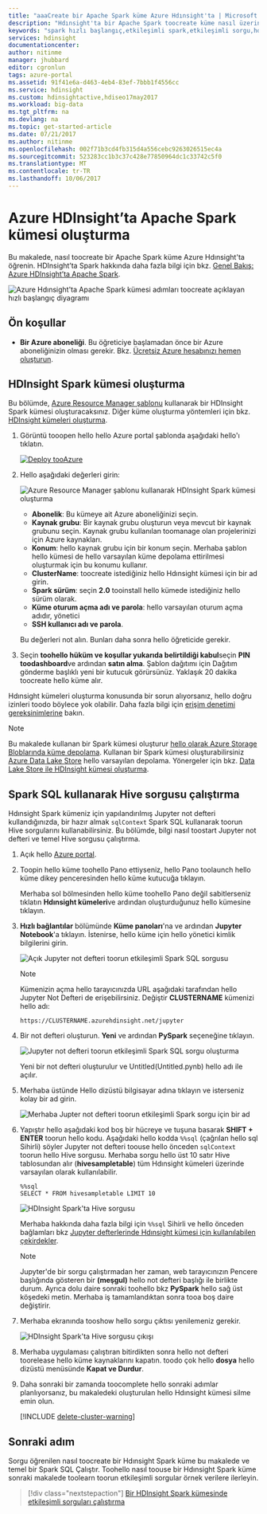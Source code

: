 ```yaml
---
title: "aaaCreate bir Apache Spark küme Azure Hdınsight'ta | Microsoft Docs"
description: "Hdınsight'ta bir Apache Spark toocreate küme nasıl üzerinde Hdınsight Spark hızlı başlangıç."
keywords: "spark hızlı başlangıç,etkileşimli spark,etkileşimli sorgu,hdinsight spark,azure spark"
services: hdinsight
documentationcenter: 
author: nitinme
manager: jhubbard
editor: cgronlun
tags: azure-portal
ms.assetid: 91f41e6a-d463-4eb4-83ef-7bbb1f4556cc
ms.service: hdinsight
ms.custom: hdinsightactive,hdiseo17may2017
ms.workload: big-data
ms.tgt_pltfrm: na
ms.devlang: na
ms.topic: get-started-article
ms.date: 07/21/2017
ms.author: nitinme
ms.openlocfilehash: 002f71b3cd4fb315d4a556cebc9263026515ec4a
ms.sourcegitcommit: 523283cc1b3c37c428e77850964dc1c33742c5f0
ms.translationtype: MT
ms.contentlocale: tr-TR
ms.lasthandoff: 10/06/2017
---
```

# <a name="create-an-apache-spark-cluster-in-azure-hdinsight"></a>Azure HDInsight’ta Apache Spark kümesi oluşturma

Bu makalede, nasıl toocreate bir Apache Spark küme Azure Hdınsight'ta öğrenin. HDInsight’ta Spark hakkında daha fazla bilgi için bkz. [Genel Bakış: Azure HDInsight’ta Apache Spark](hdinsight-apache-spark-overview.md).

   ![Azure Hdınsight'ta Apache Spark kümesi adımları toocreate açıklayan hızlı başlangıç diyagramı](./media/hdinsight-apache-spark-jupyter-spark-sql/hdinsight-spark-quickstart-interactive-spark-query-flow.png "Hdınsight'ta Apache Spark kullanarak Spark hızlı başlangıç. Gösterilen adımlar: küme oluşturma; etkileşimli Spark sorgusu çalıştırma")

## <a name="prerequisites"></a>Ön koşullar

* **Bir Azure aboneliği**. Bu öğreticiye başlamadan önce bir Azure aboneliğinizin olması gerekir. Bkz. [Ücretsiz Azure hesabınızı hemen oluşturun](https://azure.microsoft.com/free).

## <a name="create-hdinsight-spark-cluster"></a>HDInsight Spark kümesi oluşturma

Bu bölümde, [Azure Resource Manager şablonu](https://azure.microsoft.com/resources/templates/101-hdinsight-spark-linux/) kullanarak bir HDInsight Spark kümesi oluşturacaksınız. Diğer küme oluşturma yöntemleri için bkz. [HDInsight kümeleri oluşturma](hdinsight-hadoop-provision-linux-clusters.md).

1. Görüntü tooopen hello hello Azure portal şablonda aşağıdaki hello'ı tıklatın.         

    <a href="https://portal.azure.com/#create/Microsoft.Template/uri/https%3A%2F%2Fraw.githubusercontent.com%2FAzure%2Fazure-quickstart-templates%2Fmaster%2F101-hdinsight-spark-linux%2Fazuredeploy.json" target="_blank"><img src="./media/hdinsight-apache-spark-jupyter-spark-sql/deploy-to-azure.png" alt="Deploy tooAzure"></a>

2. Hello aşağıdaki değerleri girin:

    ![Azure Resource Manager şablonu kullanarak HDInsight Spark kümesi oluşturma](./media/hdinsight-apache-spark-jupyter-spark-sql/create-spark-cluster-in-hdinsight-using-azure-resource-manager-template.png "Azure Resource Manager şablonu kullanarak Spark kümesi oluşturma")

    * **Abonelik**: Bu kümeye ait Azure aboneliğinizi seçin.
    * **Kaynak grubu**: Bir kaynak grubu oluşturun veya mevcut bir kaynak grubunu seçin. Kaynak grubu kullanılan toomanage olan projelerinizi için Azure kaynakları.
    * **Konum**: hello kaynak grubu için bir konum seçin. Merhaba şablon hello kümesi de hello varsayılan küme depolama ettirilmesi oluşturmak için bu konumu kullanır.
    * **ClusterName**: toocreate istediğiniz hello Hdınsight kümesi için bir ad girin.
    * **Spark sürüm**: seçin **2.0** tooinstall hello kümede istediğiniz hello sürüm olarak.
    * **Küme oturum açma adı ve parola**: hello varsayılan oturum açma adıdır, yönetici
    * **SSH kullanıcı adı ve parola**.

   Bu değerleri not alın.  Bunları daha sonra hello öğreticide gerekir.

3. Seçin **toohello hüküm ve koşullar yukarıda belirtildiği kabul**seçin **PIN toodashboard**ve ardından **satın alma**. Şablon dağıtımı için Dağıtım gönderme başlıklı yeni bir kutucuk görürsünüz. Yaklaşık 20 dakika toocreate hello küme alır.

Hdınsight kümeleri oluşturma konusunda bir sorun alıyorsanız, hello doğru izinleri toodo böylece yok olabilir. Daha fazla bilgi için [erişim denetimi gereksinimlerine](hdinsight-administer-use-portal-linux.md#create-clusters) bakın.

> [!NOTE]
> Bu makalede kullanan bir Spark kümesi oluşturur [hello olarak Azure Storage Bloblarında küme depolama](hdinsight-hadoop-use-blob-storage.md). Kullanan bir Spark kümesi oluşturabilirsiniz [Azure Data Lake Store](hdinsight-hadoop-use-data-lake-store.md) hello varsayılan depolama. Yönergeler için bkz. [Data Lake Store ile HDInsight kümesi oluşturma](../data-lake-store/data-lake-store-hdinsight-hadoop-use-portal.md).
>
>

## <a name="run-a-hive-query-using-spark-sql"></a>Spark SQL kullanarak Hive sorgusu çalıştırma

Hdınsight Spark kümeniz için yapılandırılmış Jupyter not defteri kullandığınızda, bir hazır almak `sqlContext` Spark SQL kullanarak toorun Hive sorgularını kullanabilirsiniz. Bu bölümde, bilgi nasıl toostart Jupyter not defteri ve temel Hive sorgusu çalıştırma.

1. Açık hello [Azure portal](https://portal.azure.com/).

2. Toopin hello küme toohello Pano ettiyseniz, hello Pano toolaunch hello küme dikey penceresinden hello küme kutucuğa tıklayın.

    Merhaba sol bölmesinden hello küme toohello Pano değil sabitlerseniz tıklatın **Hdınsight kümeleri**ve ardından oluşturduğunuz hello kümesine tıklayın.

3. **Hızlı bağlantılar** bölümünde **Küme panoları**'na ve ardından **Jupyter Notebook**'a tıklayın. İstenirse, hello küme için hello yönetici kimlik bilgilerini girin.

   ![Açık Jupyter not defteri toorun etkileşimli Spark SQL sorgusu](./media/hdinsight-apache-spark-jupyter-spark-sql/hdinsight-spark-open-jupyter-interactive-spark-sql-query.png "açık Jupyter not defteri toorun etkileşimli Spark SQL sorgusu")

   > [!NOTE]
   > Kümenizin açma hello tarayıcınızda URL aşağıdaki tarafından hello Jupyter Not Defteri de erişebilirsiniz. Değiştir **CLUSTERNAME** kümenizi hello adı:
   >
   > `https://CLUSTERNAME.azurehdinsight.net/jupyter`
   >
   >
3. Bir not defteri oluşturun. **Yeni** ve ardından **PySpark** seçeneğine tıklayın.

   ![Jupyter not defteri toorun etkileşimli Spark SQL sorgu oluşturma](./media/hdinsight-apache-spark-jupyter-spark-sql/hdinsight-spark-create-jupyter-interactive-Spark-SQL-query.png "Jupyter not defteri toorun etkileşimli Spark SQL sorgu oluşturma")

   Yeni bir not defteri oluşturulur ve Untitled(Untitled.pynb) hello adı ile açılır.

4. Merhaba üstünde Hello dizüstü bilgisayar adına tıklayın ve isterseniz kolay bir ad girin.

    ![Merhaba Jupter not defteri toorun etkileşimli Spark sorgu için bir ad](./media/hdinsight-apache-spark-jupyter-spark-sql/hdinsight-spark-jupyter-notebook-name.png "hello Jupter not defteri toorun etkileşimli Spark sorgu için bir ad sağlayın")

5.  Yapıştır hello aşağıdaki kod boş bir hücreye ve tuşuna basarak **SHIFT + ENTER** toorun hello kodu. Aşağıdaki hello kodda `%%sql` (çağrılan hello sql Sihirli) söyler Jupyter not defteri toouse hello önceden `sqlContext` toorun hello Hive sorgusu. Merhaba sorgu hello üst 10 satır Hive tablosundan alır (**hivesampletable**) tüm Hdınsight kümeleri üzerinde varsayılan olarak kullanılabilir.

        %%sql
        SELECT * FROM hivesampletable LIMIT 10

    ![HDInsight Spark'ta Hive sorgusu](./media/hdinsight-apache-spark-jupyter-spark-sql/hdinsight-spark-get-started-hive-query.png "HDInsight Spark'ta Hive sorgusu")

    Merhaba hakkında daha fazla bilgi için `%%sql` Sihirli ve hello önceden bağlamları bkz [Jupyter defterlerinde Hdınsight kümesi için kullanılabilen çekirdekler](hdinsight-apache-spark-jupyter-notebook-kernels.md).

    > [!NOTE]
    > Jupyter'de bir sorgu çalıştırmadan her zaman, web tarayıcınızın Pencere başlığında gösteren bir **(meşgul)** hello not defteri başlığı ile birlikte durum. Ayrıca dolu daire sonraki toohello bkz **PySpark** hello sağ üst köşedeki metin. Merhaba iş tamamlandıktan sonra tooa boş daire değiştirir.
    >
    >
    
6. Merhaba ekranında tooshow hello sorgu çıktısı yenilemeniz gerekir.

    ![HDInsight Spark'ta Hive sorgusu çıkışı](./media/hdinsight-apache-spark-jupyter-spark-sql/hdinsight-spark-get-started-hive-query-output.png "HDInsight Spark'ta Hive sorgusu çıkışı")

7. Merhaba uygulaması çalıştıran bitirdikten sonra hello not defteri toorelease hello küme kaynaklarını kapatın. toodo çok hello **dosya** hello dizüstü menüsünde **Kapat ve Durdur**.

8. Daha sonraki bir zamanda toocomplete hello sonraki adımlar planlıyorsanız, bu makaledeki oluşturulan hello Hdınsight kümesi silme emin olun. 

    [!INCLUDE [delete-cluster-warning](../../includes/hdinsight-delete-cluster-warning.md)]

## <a name="next-step"></a>Sonraki adım 

Sorgu öğrenilen nasıl toocreate bir Hdınsight Spark küme bu makalede ve temel bir Spark SQL Çalıştır. Toohello nasıl toouse bir Hdınsight Spark küme sonraki makalede toolearn toorun etkileşimli sorgular örnek verilere ilerleyin.

> [!div class="nextstepaction"]
>[Bir HDInsight Spark kümesinde etkileşimli sorguları çalıştırma](hdinsight-apache-spark-load-data-run-query.md)



